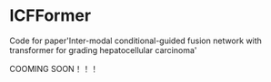 # ICFFormer
Code for paper'Inter-modal conditional-guided fusion network with transformer for grading hepatocellular carcinoma'

COOMING SOON！！！
